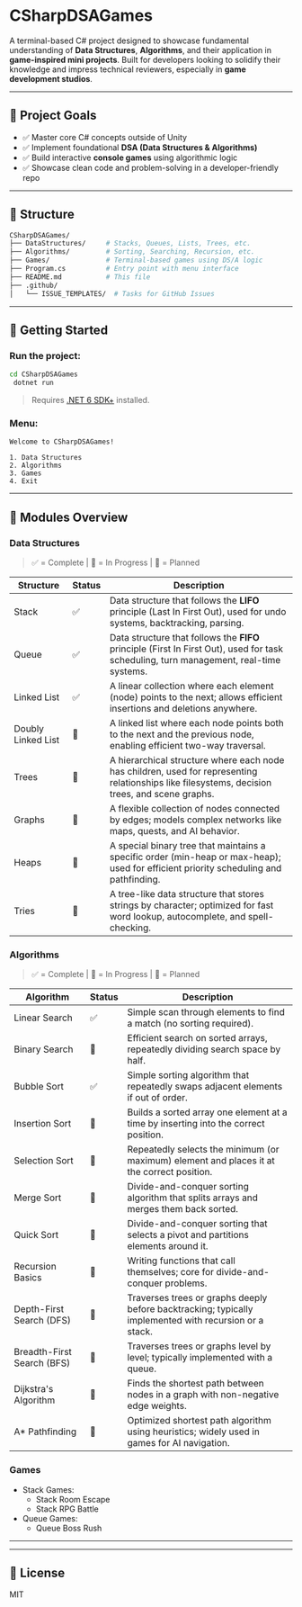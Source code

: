 # CSharpDSAGames

A terminal-based C# project designed to showcase fundamental understanding of **Data Structures**, **Algorithms**, and their application in **game-inspired mini projects**. Built for developers looking to solidify their knowledge and impress technical reviewers, especially in **game development studios**.

---

## 🎯 Project Goals

- ✅ Master core C# concepts outside of Unity
- ✅ Implement foundational **DSA (Data Structures & Algorithms)**
- ✅ Build interactive **console games** using algorithmic logic
- ✅ Showcase clean code and problem-solving in a developer-friendly repo

---

## 📁 Structure

```bash
CSharpDSAGames/
├── DataStructures/     # Stacks, Queues, Lists, Trees, etc.
├── Algorithms/         # Sorting, Searching, Recursion, etc.
├── Games/              # Terminal-based games using DS/A logic
├── Program.cs          # Entry point with menu interface
├── README.md           # This file
├── .github/
│   └── ISSUE_TEMPLATES/  # Tasks for GitHub Issues
```

---

## 🚀 Getting Started

### Run the project:

```bash
cd CSharpDSAGames
 dotnet run
```

> Requires [.NET 6 SDK+](https://dotnet.microsoft.com/en-us/download) installed.

### Menu:

```
Welcome to CSharpDSAGames!

1. Data Structures
2. Algorithms
3. Games
4. Exit
```

---

## 🧠 Modules Overview

### Data Structures

> ✅ = Complete | 🔄 = In Progress | 📝 = Planned

| Structure          | Status | Description |
|--------------------|--------|-------------|
| Stack              | ✅ | Data structure that follows the **LIFO** principle (Last In First Out), used for undo systems, backtracking, parsing. |
| Queue              | ✅ | Data structure that follows the **FIFO** principle (First In First Out), used for task scheduling, turn management, real-time systems. |
| Linked List        | ✅ | A linear collection where each element (node) points to the next; allows efficient insertions and deletions anywhere. |
| Doubly Linked List | 📝 | A linked list where each node points both to the next and the previous node, enabling efficient two-way traversal. |
| Trees              | 📝 | A hierarchical structure where each node has children, used for representing relationships like filesystems, decision trees, and scene graphs. |
| Graphs             | 📝 | A flexible collection of nodes connected by edges; models complex networks like maps, quests, and AI behavior. |
| Heaps              | 📝 | A special binary tree that maintains a specific order (min-heap or max-heap); used for efficient priority scheduling and pathfinding. |
| Tries              | 📝 | A tree-like data structure that stores strings by character; optimized for fast word lookup, autocomplete, and spell-checking. |

### Algorithms
> ✅ = Complete | 🔄 = In Progress | 📝 = Planned

| Algorithm           | Status | Description |
|---------------------|--------|-------------|
| Linear Search       | ✅ | Simple scan through elements to find a match (no sorting required). |
| Binary Search       | 📝 | Efficient search on sorted arrays, repeatedly dividing search space by half. |
| Bubble Sort         | ✅ | Simple sorting algorithm that repeatedly swaps adjacent elements if out of order. |
| Insertion Sort      | 📝 | Builds a sorted array one element at a time by inserting into the correct position. |
| Selection Sort      | 📝 | Repeatedly selects the minimum (or maximum) element and places it at the correct position. |
| Merge Sort          | 📝 | Divide-and-conquer sorting algorithm that splits arrays and merges them back sorted. |
| Quick Sort          | 📝 | Divide-and-conquer sorting that selects a pivot and partitions elements around it. |
| Recursion Basics    | 📝 | Writing functions that call themselves; core for divide-and-conquer problems. |
| Depth-First Search (DFS) | 📝 | Traverses trees or graphs deeply before backtracking; typically implemented with recursion or a stack. |
| Breadth-First Search (BFS) | 📝 | Traverses trees or graphs level by level; typically implemented with a queue. |
| Dijkstra's Algorithm | 📝 | Finds the shortest path between nodes in a graph with non-negative edge weights. |
| A* Pathfinding      | 📝 | Optimized shortest path algorithm using heuristics; widely used in games for AI navigation. |

### Games

- Stack Games: 
  - Stack Room Escape
  - Stack RPG Battle
- Queue Games:
  - Queue Boss Rush

---

---

## 📎 License

MIT

